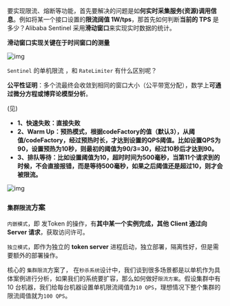 

要实现限流、熔断等功能，首先要解决的问题是如**何实时采集服务(资源)调用信息**。例如将某一个接口设置的**限流阔值 1W/tps**，那首先如何判断**当前的 TPS** 是多少？Alibaba Sentinel 采用**滑动窗口**来实现实时数据的统计。



**滑动窗口实现关键在于时间窗口的测量**

![img](https://picx.zhimg.com/v2-48f1b68e159f77b807f1cfddbbb242bd_1440w.png)

`Sentinel` 的单机限流 ，和 `RateLimiter` 有什么区别呢？



**公平性证明**：多个流最终会收敛到相同的窗口大小（公平带宽分配），数学上**可通过微分方程或博弈论模型分析**。

(见)

- **1、快速失败：直接失败**
- **2、Warm Up：预热模式，根据codeFactory的值（默认3），从阈值/codeFactory，经过预热时长，才达到设置的QPS阈值。比如设置QPS为90，设置预热为10秒，则最初的阈值为90/3=30，经过10秒后才达到90。**
- **3、排队等待：比如设置阈值为10，超时时间为500毫秒，当第11个请求到的时候，不会直接报错，而是等待500毫秒，如果之后阈值还是超过10，则才会被限流。**



![img](https://pic3.zhimg.com/v2-4d4810719b10e473b9b7a40f53dd6460_1440w.jpg)



### `集群限流`方案

`内嵌模式`，即 发Token 的操作，有**其中某一个实例完成，其他 Client 通过向 Server 请求**，获取访问许可。

`独立模式`，即作为独立的 **token server** 进程启动，独立部署，隔离性好，但是需要额外的部署操作。



核心的 `集群限流`方案了， 在`秒杀系统`设计中，我们谈到很多场景都是以单机作为具体案例进行分析，如果我们的系统要扩容，那么如何做好`限流方案`。假设集群中有 10 台机器，我们给每台机器设置单机限流阈值为`10 QPS`，理想情况下整个集群的限流阈值就为`100 QPS`。







































